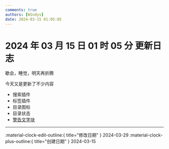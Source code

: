 ```yaml
---
comments: true
authors: [W1ndys]
date: 2024-03-15 01:05:05
---
```


# 2024 年 03 月 15 日 01 时 05 分 更新日志

歇会，睡觉，明天再折腾

今天又是更新了不少内容

<!-- more -->

- 搜索插件
- 标签插件
- 目录图标
- 目录状态
- [警告文字块](/test/#_10)

---

:material-clock-edit-outline:{ title="修改日期" } 2024-03-29
:material-clock-plus-outline:{ title="创建日期" } 2024-03-15
